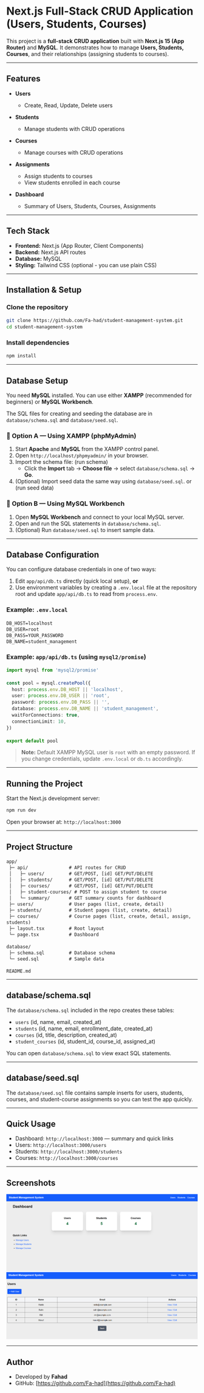 # Next.js Full-Stack CRUD Application (Users, Students, Courses)

This project is a **full-stack CRUD application** built with **Next.js 15 (App Router)** and **MySQL**. It demonstrates how to manage **Users, Students, Courses**, and their relationships (assigning students to courses).

---

## Features

- **Users**

  - Create, Read, Update, Delete users

- **Students**

  - Manage students with CRUD operations

- **Courses**

  - Manage courses with CRUD operations

- **Assignments**

  - Assign students to courses
  - View students enrolled in each course

- **Dashboard**

  - Summary of Users, Students, Courses, Assignments

---

## Tech Stack

- **Frontend:** Next.js (App Router, Client Components)
- **Backend:** Next.js API routes
- **Database:** MySQL
- **Styling:** Tailwind CSS (optional - you can use plain CSS)

---

## Installation & Setup

### Clone the repository

```bash
git clone https://github.com/Fa-had/student-management-system.git
cd student-management-system
```

### Install dependencies

```bash
npm install
```

---

## Database Setup

You need **MySQL** installed. You can use either **XAMPP** (recommended for beginners) or **MySQL Workbench**.

The SQL files for creating and seeding the database are in `database/schema.sql` and `database/seed.sql`.

### 🔹 Option A — Using XAMPP (phpMyAdmin)

1. Start **Apache** and **MySQL** from the XAMPP control panel.
2. Open `http://localhost/phpmyadmin/` in your browser.
3. Import the schema file: (run schema)
   - Click the **Import** tab → **Choose file** → select `database/schema.sql` → **Go**.
4. (Optional) Import seed data the same way using `database/seed.sql`. or (run seed data)

### 🔹 Option B — Using MySQL Workbench

1. Open **MySQL Workbench** and connect to your local MySQL server.
2. Open and run the SQL statements in `database/schema.sql`.
3. (Optional) Run `database/seed.sql` to insert sample data.

---

## Database Configuration

You can configure database credentials in one of two ways:

1. Edit `app/api/db.ts` directly (quick local setup), **or**
2. Use environment variables by creating a `.env.local` file at the repository root and update `app/api/db.ts` to read from `process.env`.

### Example: `.env.local`

```
DB_HOST=localhost
DB_USER=root
DB_PASS=YOUR_PASSWORD
DB_NAME=student_management
```

### Example: `app/api/db.ts` (using `mysql2/promise`)

```ts
import mysql from 'mysql2/promise'

const pool = mysql.createPool({
  host: process.env.DB_HOST || 'localhost',
  user: process.env.DB_USER || 'root',
  password: process.env.DB_PASS || '',
  database: process.env.DB_NAME || 'student_management',
  waitForConnections: true,
  connectionLimit: 10,
})

export default pool
```

> **Note:** Default XAMPP MySQL user is `root` with an empty password. If you change credentials, update `.env.local` or `db.ts` accordingly.

---

## Running the Project

Start the Next.js development server:

```bash
npm run dev
```

Open your browser at: `http://localhost:3000`

---

## Project Structure

```structure
app/
 ├─ api/               # API routes for CRUD
 │   ├─ users/         # GET/POST, [id] GET/PUT/DELETE
 │   ├─ students/      # GET/POST, [id] GET/PUT/DELETE
 │   ├─ courses/       # GET/POST, [id] GET/PUT/DELETE
 │   ├─ student-courses/ # POST to assign student to course
 │   └─ summary/       # GET summary counts for dashboard
 ├─ users/             # User pages (list, create, detail)
 ├─ students/          # Student pages (list, create, detail)
 ├─ courses/           # Course pages (list, create, detail, assign, students)
 ├─ layout.tsx         # Root layout
 └─ page.tsx           # Dashboard

database/
 ├─ schema.sql         # Database schema
 └─ seed.sql           # Sample data

README.md
```

---

## database/schema.sql

The `database/schema.sql` included in the repo creates these tables:

- `users` (id, name, email, created_at)
- `students` (id, name, email, enrollment_date, created_at)
- `courses` (id, title, description, created_at)
- `student_courses` (id, student_id, course_id, assigned_at)

You can open `database/schema.sql` to view exact SQL statements.

---

## database/seed.sql

The `database/seed.sql` file contains sample inserts for users, students, courses, and student-course assignments so you can test the app quickly.

---

## Quick Usage

- Dashboard: `http://localhost:3000` — summary and quick links
- Users: `http://localhost:3000/users`
- Students: `http://localhost:3000/students`
- Courses: `http://localhost:3000/courses`

---

## Screenshots

![Dashboard](docs/dashboard.png)
![Users List](docs/users.png)

---

## Author

- Developed by **Fahad**
- GitHub: [https://github.com/Fa-had](https://github.com/Fa-had)
